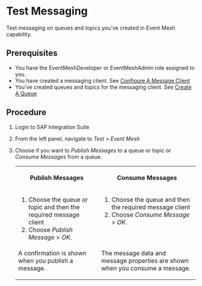 <!-- loio84c68827509147e1b24d769d5eb517a5 -->

# Test Messaging

Test messaging on queues and topics you've created in Event Mesh capability.



<a name="loio84c68827509147e1b24d769d5eb517a5__prereq_ggp_d2q_32c"/>

## Prerequisites

-   You have the EventMeshDeveloper or EventMeshAdmin role assigned to you.
-   You have created a messaging client. See [Configure A Message Client](../configure-a-message-client-867c517.md)
-   You've created queues and topics for the messaging client. See [Create A Queue](create-a-queue-95357fa.md)



## Procedure

1.  Login to SAP Integration Suite

2.  From the left panel, navigate to *Test* \> *Event Mesh*

3.  Choose if you want to *Publish Messages* to a queue or topic or *Consume Messages* from a queue.


    <table>
    <tr>
    <th valign="top">

    Publish Messages
    
    </th>
    <th valign="top">

    Consume Messages
    
    </th>
    </tr>
    <tr>
    <td valign="top">
    
    1.  Choose the queue or topic and then the required message client
    2.  Choose *Publish Message* \> *OK*.


    
    </td>
    <td valign="top">
    
    1.  Choose the queue and then the required message client
    2.  Choose *Consume Message* \> *OK*.


    
    </td>
    </tr>
    <tr>
    <td valign="top">
    
    A confirmation is shown when you publish a message.
    
    </td>
    <td valign="top">
    
    The message data and message properties are shown when you consume a message.
    
    </td>
    </tr>
    </table>
    

